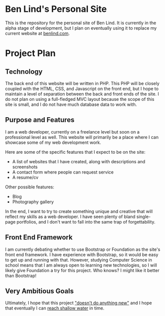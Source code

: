 # Ben Lind's Personal Site
This is the repository for the personal site of Ben Lind. It is currently in the alpha stage of development, but I plan on eventually using it to replace my current website at [benlind.com](benlind.com).

# Project Plan
## Technology
The back end of this website will be written in PHP. This PHP will be closely coupled with the HTML, CSS, and Javascript on the front end, but I hope to maintain a level of separation between the back and front ends of the site. I do not plan on using a full-fledged MVC layout because the scope of this site is small, and I do not have much database data to work with.

## Purpose and Features
I am a web developer, currently on a freelance level but soon on a professional level as well. This website will primarily be a place where I can showcase some of my web development work.

Here are some of the specific features that I expect to be on the site:

- A list of websites that I have created, along with descriptions and screenshots
- A contact form where people can request service
- A resume/cv

Other possible features:

- Blog
- Photography gallery

In the end, I want to try to create something unique and creative that will reflect my skills as a web developer. I have seen plenty of bland single-page portfolios, and I don't want to fall into the same trap of forgettability.

## Front End Framework
I am currently debating whether to use Bootstrap or Foundation as the site's front end framework. I have experience with Bootstrap, so it would be easy to get up and running with that. However, studying Computer Science in school means that I am always open to learning new technologies, so I will likely give Foundation a try for this project. Who knows? I might like it better than Bootstrap!

## Very Ambitious Goals
Ultimately, I hope that this project ["doesn't do anything new"](https://xkcd.com/1497/) and I hope that eventually I can [reach shallow water](https://xkcd.com/349/) in time.
